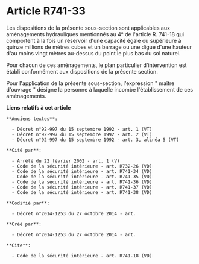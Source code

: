 # Article R741-33

Les dispositions de la présente sous-section sont applicables aux aménagements hydrauliques mentionnés au 4° de l'article R.
741-18 qui comportent à la fois un réservoir d'une capacité égale ou supérieure à quinze millions de mètres cubes et un
barrage ou une digue d'une hauteur d'au moins vingt mètres au-dessus du point le plus bas du sol naturel. 

Pour chacun de ces aménagements, le plan particulier d'intervention est établi conformément aux dispositions de la présente
section. 

Pour l'application de la présente sous-section, l'expression " maître d'ouvrage " désigne la personne à laquelle incombe
l'établissement de ces aménagements.

**Liens relatifs à cet article**

	**Anciens textes**:

	  - Décret n°92-997 du 15 septembre 1992 - art. 1 (VT)
	  - Décret n°92-997 du 15 septembre 1992 - art. 2 (VT)
	  - Décret n°92-997 du 15 septembre 1992 - art. 3, alinéa 5 (VT)

	**Cité par**:

	  - Arrêté du 22 février 2002 - art. 1 (V)
	  - Code de la sécurité intérieure - art. R732-26 (VD)
	  - Code de la sécurité intérieure - art. R741-34 (VD)
	  - Code de la sécurité intérieure - art. R741-35 (VD)
	  - Code de la sécurité intérieure - art. R741-36 (VD)
	  - Code de la sécurité intérieure - art. R741-37 (VD)
	  - Code de la sécurité intérieure - art. R741-38 (VD)

	**Codifié par**:

	  - Décret n°2014-1253 du 27 octobre 2014 - art.

	**Créé par**:

	  - Décret n°2014-1253 du 27 octobre 2014 - art.

	**Cite**:

	  - Code de la sécurité intérieure - art. R741-18 (VD)
